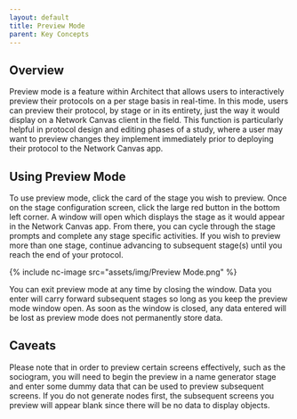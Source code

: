 ```yaml
---
layout: default
title: Preview Mode
parent: Key Concepts
---
```

## Overview

Preview mode is a feature within Architect that allows users to interactively preview their protocols on a per stage basis in real-time. In this mode, users can preview their protocol, by stage or in its entirety, just the way it would display on a Network Canvas client in the field. This function is particularly helpful in protocol design and editing phases of a study, where a user may want to preview changes they implement immediately prior to deploying their protocol to the Network Canvas app.  

## Using Preview Mode

To use preview mode, click the card of the stage you wish to preview.  Once on the stage configuration screen, click the large red button in the bottom left corner. A window will open which displays the stage as it would appear in the Network Canvas app. From there, you can cycle through the stage prompts and complete any stage specific activities. If you wish to preview more than one stage, continue advancing to subsequent stage(s) until you reach the end of your protocol.

{% include nc-image src="assets/img/Preview Mode.png" %}

You can exit preview mode at any time by closing the window. Data you enter will carry forward subsequent stages so long as you keep the preview mode window open. As soon as the window is closed, any data entered will be lost as preview mode does not permanently store data.

## Caveats

Please note that in order to preview certain screens effectively, such as the sociogram, you will need to begin the preview in a name generator stage and enter some dummy data that can be used to preview subsequent screens. If you do not generate nodes first, the subsequent screens you preview will appear blank since there will be no data to display objects.

